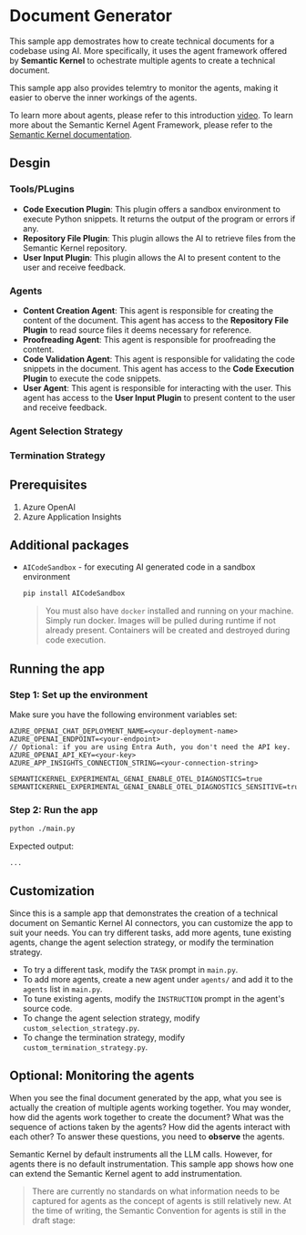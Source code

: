 # Document Generator

This sample app demostrates how to create technical documents for a codebase using AI. More specifically, it uses the agent framework offered by **Semantic Kernel** to ochestrate multiple agents to create a technical document.

This sample app also provides telemtry to monitor the agents, making it easier to oberve the inner workings of the agents.

To learn more about agents, please refer to this introduction [video](https://learn.microsoft.com/en-us/shows/generative-ai-for-beginners/ai-agents-generative-ai-for-beginners).
To learn more about the Semantic Kernel Agent Framework, please refer to the [Semantic Kernel documentation](https://learn.microsoft.com/en-us/semantic-kernel/frameworks/agent/agent-architecture?pivots=programming-language-python).

## Desgin

### Tools/PLugins

- **Code Execution Plugin**: This plugin offers a sandbox environment to execute Python snippets. It returns the output of the program or errors if any.
- **Repository File Plugin**: This plugin allows the AI to retrieve files from the Semantic Kernel repository.
- **User Input Plugin**: This plugin allows the AI to present content to the user and receive feedback.

### Agents

- **Content Creation Agent**: This agent is responsible for creating the content of the document. This agent has access to the **Repository File Plugin** to read source files it deems necessary for reference.
- **Proofreading Agent**: This agent is responsible for proofreading the content.
- **Code Validation Agent**: This agent is responsible for validating the code snippets in the document. This agent has access to the **Code Execution Plugin** to execute the code snippets.
- **User Agent**: This agent is responsible for interacting with the user. This agent has access to the **User Input Plugin** to present content to the user and receive feedback.

### Agent Selection Strategy

### Termination Strategy

## Prerequisites

1. Azure OpenAI
2. Azure Application Insights

## Additional packages

- `AICodeSandbox` - for executing AI generated code in a sandbox environment

    ```bash
    pip install AICodeSandbox
    ```

    > You must also have `docker` installed and running on your machine. Simply run docker. Images will be pulled during runtime if not already present. Containers will be created and destroyed during code execution.

## Running the app

### Step 1: Set up the environment

Make sure you have the following environment variables set:

```env
AZURE_OPENAI_CHAT_DEPLOYMENT_NAME=<your-deployment-name>
AZURE_OPENAI_ENDPOINT=<your-endpoint>
// Optional: if you are using Entra Auth, you don't need the API key.
AZURE_OPENAI_API_KEY=<your-key>
AZURE_APP_INSIGHTS_CONNECTION_STRING=<your-connection-string>

SEMANTICKERNEL_EXPERIMENTAL_GENAI_ENABLE_OTEL_DIAGNOSTICS=true
SEMANTICKERNEL_EXPERIMENTAL_GENAI_ENABLE_OTEL_DIAGNOSTICS_SENSITIVE=true
```

### Step 2: Run the app

```bash
python ./main.py
```

Expected output:

```bash
...    
```

## Customization

Since this is a sample app that demonstrates the creation of a technical document on Semantic Kernel AI connectors, you can customize the app to suit your needs. You can try different tasks, add more agents, tune existing agents, change the agent selection strategy, or modify the termination strategy.

- To try a different task, modify the `TASK` prompt in `main.py`.
- To add more agents, create a new agent under `agents/` and add it to the `agents` list in `main.py`.
- To tune existing agents, modify the `INSTRUCTION` prompt in the agent's source code.
- To change the agent selection strategy, modify `custom_selection_strategy.py`.
- To change the termination strategy, modify `custom_termination_strategy.py`.

## Optional: Monitoring the agents

When you see the final document generated by the app, what you see is actually the creation of multiple agents working together. You may wonder, how did the agents work together to create the document? What was the sequence of actions taken by the agents? How did the agents interact with each other? To answer these questions, you need to **observe** the agents.

Semantic Kernel by default instruments all the LLM calls. However, for agents there is no default instrumentation. This sample app shows how one can extend the Semantic Kernel agent to add instrumentation.

> There are currently no standards on what information needs to be captured for agents as the concept of agents is still relatively new. At the time of writing, the Semantic Convention for agents is still in the draft stage: 